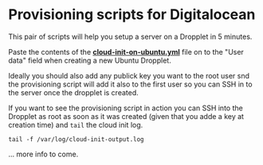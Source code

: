 # Provisioning scripts for Digitalocean

This pair of scripts will help you setup a server on a Dropplet in 5 minutes.

Paste the contents of the **[cloud-init-on-ubuntu.yml](https://raw.githubusercontent.com/Flyimg/DigitalOcean-provision/master/cloud-init-on-ubuntu.yml)** file on to the "User data" field when creating a new Ubuntu Dropplet.

Ideally you should also add any publick key you want to the root user snd the provisioning script will add it also to the first user so you can SSH in to the server once the dropplet is created.

If you want to see the provisioning script in action you can SSH into the Dropplet as root as soon as it was created (given that you adde a key at creation time) and `tail` the cloud init log.

```
tail -f /var/log/cloud-init-output.log
```

... more info to come.
